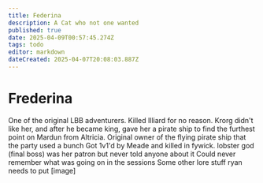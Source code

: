 ```yaml
---
title: Federina
description: A Cat who not one wanted
published: true
date: 2025-04-09T00:57:45.274Z
tags: todo
editor: markdown
dateCreated: 2025-04-07T20:08:03.887Z
---
```


# Frederina
One of the original LBB adventurers.
Killed Illiard for no reason.
Krorg didn't like her, and after he became king, gave her a pirate ship to find the furthest point on Mardun from Altricia.
Original owner of the flying pirate ship that the party used a bunch
Got 1v1'd by Meade and killed in fywick.
lobster god (final boss) was her patron but never told anyone about it
Could never remember what was going on in the sessions
Some other lore stuff ryan needs to put
[image]